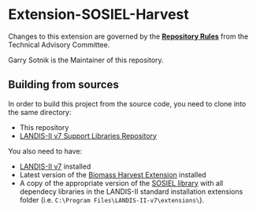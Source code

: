 # Extension-SOSIEL-Harvest

Changes to this extension are governed by the [**Repository Rules**](https://sites.google.com/site/landismodel/developers) from the Technical Advisory Committee.

Garry Sotnik is the Maintainer of this repository.


## Building from sources

In order to build this project from the source code, you need to clone into the same directory:

- This repository
- [LANDIS-II v7 Support Libraries Repository](https://github.com/LANDIS-II-Foundation/Support-Library-Dlls-v7)

You also need to have:

- [LANDIS-II v7](http://www.landis-ii.org/) installed
- Latest version of the [Biomass Harvest Extension](https://github.com/LANDIS-II-Foundation/Extension-Biomass-Harvest) installed
- A copy of the appropriate version of the [SOSIEL library](https://github.com/SOSIEL/SOSIEL) with all dependecy libraries 
  in the LANDIS-II standard installation extensions folder (i.e. `C:\Program Files\LANDIS-II-v7\extensions\`).
